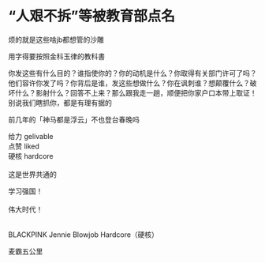 # “人艰不拆”等被教育部点名


烦的就是这些啥jb都想管的沙雕

用字得要按照金科玉律的教科書<img src="static/image/smiley/default/lol.gif" smilieid="12" border="0" alt="" />

你发这些有什么目的？谁指使你的？你的动机是什么？你取得有关部门许可了吗？他们容许你发了吗？你背后是谁，发这些想做什么？你在讽刺谁？想颠覆什么？破坏什么？影射什么？回答不上来？那么跟我走一趟，顺便把你家户口本带上取证！别说我们瞎抓你，都是有理有据的

前几年的「神马都是浮云」不也登台春晚吗

给力 gelivable<br />
点赞 liked<br />
硬核 hardcore<br />
<br />
这是世界共通的

学习强国！<br />
<br />
伟大时代！<br />
<br />
<img src="static/image/smiley/default/smile.gif" smilieid="1" border="0" alt="" /><img src="static/image/smiley/default/smile.gif" smilieid="1" border="0" alt="" /><img src="static/image/smiley/default/smile.gif" smilieid="1" border="0" alt="" />

BLACKPINK Jennie Blowjob Hardcore（硬核）

麦霸五公里
